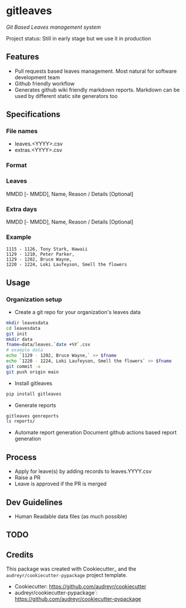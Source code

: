 # gitleaves

*Git Based Leaves management system*

Project status: Still in early stage but we use it in production

## Features
- Pull requests based leaves management. Most natural for software development team
- Github friendly workflow
- Generates github wiki friendly markdown reports. Markdown can be used by different static site generators too

## Specifications

### File names

- leaves.\<YYYY\>.csv
- extras.\<YYYY\>.csv

### Format

### Leaves
MMDD [- MMDD], Name, Reason / Details [Optional]

### Extra days
MMDD [- MMDD], Name, Reason / Details [Optional]

### Example


```
1115 - 1126, Tony Stark, Hawaii
1129 - 1210, Peter Parker,
1129 - 1202, Bruce Wayne,
1220 - 1224, Loki Laufeyson, Smell the flowers
```

## Usage

### Organization setup

- Create a git repo for your organization's leaves data
```bash
mkdir leavesdata
cd leavesdata
git init
mkdir data
fname=data/leaves.`date +%Y`.csv
# example data 
echo `1129 - 1202, Bruce Wayne,` >> $fname
echo `1220 - 1224, Loki Laufeyson, Smell the flowers` >> $fname
git commit -a
git push origin main
```
 
- Install gitleaves
```bash
pip install gitleaves
```

- Generate reports
```bash
gitleaves genreports
ls reports/
```

- Automate report generation
<TODO> Document github actions based report generation

## Process

- Apply for leave(s) by adding records to leaves.YYYY.csv
- Raise a PR
- Leave is approved if the PR is merged

## Dev Guidelines
- Human Readable data files (as much possible)

## TODO

## Credits

This package was created with Cookiecutter_ and the `audreyr/cookiecutter-pypackage` project template.

- Cookiecutter: https://github.com/audreyr/cookiecutter
- audreyr/cookiecutter-pypackage`: https://github.com/audreyr/cookiecutter-pypackage
